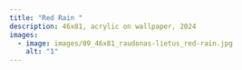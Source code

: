 ```yaml
---
title: "Red Rain "
description: 46x81, acrylic on wallpaper, 2024
images:
  - image: images/09_46x81_raudonas-lietus_red-rain.jpg
    alt: "1"
---
```

